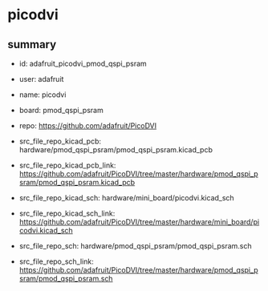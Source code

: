 # picodvi
 
## summary 
* id: adafruit_picodvi_pmod_qspi_psram
* user: adafruit
* name: picodvi
* board: pmod_qspi_psram
* repo: https://github.com/adafruit/PicoDVI
* src_file_repo_kicad_pcb: hardware/pmod_qspi_psram/pmod_qspi_psram.kicad_pcb
* src_file_repo_kicad_pcb_link: https://github.com/adafruit/PicoDVI/tree/master/hardware/pmod_qspi_psram/pmod_qspi_psram.kicad_pcb
* src_file_repo_kicad_sch: hardware/mini_board/picodvi.kicad_sch
* src_file_repo_kicad_sch_link: https://github.com/adafruit/PicoDVI/tree/master/hardware/mini_board/picodvi.kicad_sch

* src_file_repo_sch: hardware/pmod_qspi_psram/pmod_qspi_psram.sch
* src_file_repo_sch_link: https://github.com/adafruit/PicoDVI/tree/master/hardware/pmod_qspi_psram/pmod_qspi_psram.sch




